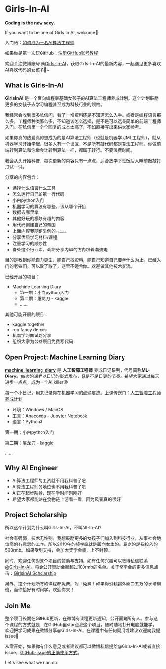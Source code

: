 # Girls-In-AI
**Coding is the new sexy.** 

If you want to be one of Girls In AI, welcome👏

入门帖：[如何成为一名AI算法工程师](https://m.weibo.cn/status/4289240508237933?)

如果你是第一次玩GitHub：[注册GitHub账号教程](https://github.com/YZHANG1270/Girls-In-AI/blob/master/tools/github/signup.md)

欢迎关注微博账号 [@Girls-In-AI](https://m.weibo.cn/profile/2650740963)，获取Girls-In-AI的最新内容，一起遇见更多喜欢AI喜欢代码的女孩子🙌~





## What is Girls-In-AI

**GirlsInAI** 是一个面向编程零基础女孩子的AI算法工程师养成计划。这个计划鼓励更多的女孩子去学习编程甚至成为科技行业的领袖。

我经常会收到很多私信问，看了一堆资料还是不知道怎么入手。或者是编程语言那么多，工程师种类那么多，不知道该怎么选择，是不是可以选最简单的前端工程师入门。在私信里一个个回复的成本太高了，不如直接写出来供大家参考。

如果你真的热爱真的想成为的是AI算法工程师（也就是机器学习ML工程师），就从机器学习开始学起。很多人有一个误区，不是所有敲代码都是算法工程师。你做前端转到算法和你做会计转到算法一样，都属于转行。不要浪费时间。

我会从头开始科普，每次更新的内容只有一点点，适合放学下班饭后入睡前敲敲打打试一试。

分享的内容包含：

- 选择什么语言什么工具
- 怎么运行自己的第一行代码
- 小白python入门
- 机器学习的算法有哪些，该从哪个开始
- 数据去哪里拿
- 其他好玩的模块有趣的内容
- 用代码创建自己的帝国
- 上面内容我随便举例的。。。。。
- 分享优质学习材料/课程
- 注重学习的顺序性
- 身处这个行业中，会把分享内容的方向跟着潮流走

目的是教到你能自力更生，能自己找资料，能自己知道自己要学什么为止。已经入门的老铁们，可以散了散了，这里不适合你。欢迎做其他技术交流。



已经开展的项目：

- Machine Learning Diary
  - 第一期：小白python入门
  - 第二期：屠龙刀 - kaggle
  - ......

其他可能开展的项目：

- kaggle together
- run fancy demos
- 机器学习面试题分享
- 组织大家为公益项目免费写代码





## Open Project: Machine Learning Diary

**[machine_learning_diary](https://github.com/YZHANG1270/Girls-In-AI/tree/master/machine_learning_diary)** 是 **人工智障工程师** 养成日记系列，代号简称**ML-Diary**。每次的课程以日记的形式发布，但是不是日更的节奏。希望大家通过每天进步一点点，成为一个AI killer😝

每一个小日记，用来记录你在机器学习的点滴痕迹。上课传送门：[人工智障工程师养成计划](https://github.com/YZHANG1270/Girls-In-AI/blob/master/machine_learning_diary/README.md) 

- 环境：Windows / MacOS
- 工具：Anaconda - Jupyter Notebook
- 语言：Python3



第一期：小白python入门

第二期：屠龙刀 - kaggle

......





## Why AI Engineer

- AI算法工程师的工资就不用我科普了吧
- AI算法工程师的地位也不用我科普了吧
- AI正在起步阶段，现在学时间刚刚好
- 希望大家都能站在食物链上游看一看，因为风景真的很好





## Project Scholarship

所以这个计划为什么叫Girls-In-AI，不叫All-In-AI?

社会有强弱，技术无性别。我想鼓励更多的女孩子们加入到科技行业，从事社会地位高的有意思的工作。所以2019年的奖学金就是面向女生的。最少的是我投入的500rmb。如果受到支持，会加大奖学金额，上不封顶。

同时，欢迎任何对这个项目的赞助与支持，如有任何兴趣可以微博私信联系 [@Girls-In-AI](https://m.weibo.cn/profile/2650740963)。将会公开赞助金额超过100rmb的名单。关于奖学金的更多信息点击：[GirlsInAI Scholarship](https://github.com/YZHANG1270/Girls-In-AI/blob/master/scholarship/README.md)

另外，这个计划所有的课程都免费。对！免费！如果你没钱报外面三五万的水培训班，而你恰好有时间学，欢迎你来！





## Join Me

整个项目长期在GitHub更新，在微博有课程更新通知，公开面向所有人。参与这个课程的方式就是，在GitHub里star点亮这个项目，随时随地打开电脑就能学，欢迎把学习成果在微博分享@Girls-In-AI。在课程中有任何疑问或建议欢迎向我提issue👧

从零开始，如果你有什么意见或者建议都可以微博私信提给@Girls-In-AI或者直接issue，[GitHub-issue的正确使用方式](https://github.com/YZHANG1270/Girls-In-AI/blob/master/tools/github/issue.md)。 

Let's see what we can do.
